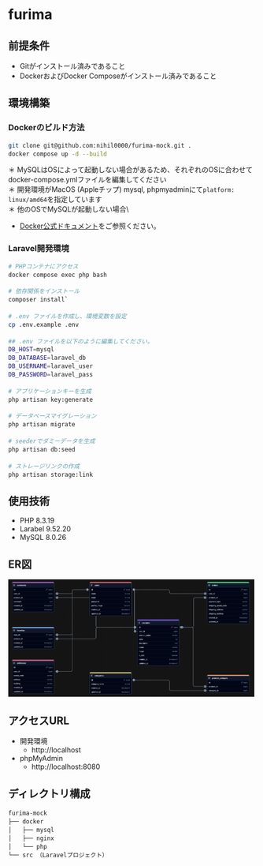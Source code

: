 # furima

## 前提条件
- Gitがインストール済みであること
- DockerおよびDocker Composeがインストール済みであること

## 環境構築

### Dockerのビルド方法
```bash
git clone git@github.com:nihil0000/furima-mock.git .
docker compose up -d --build
```

＊ MySQLはOSによって起動しない場合があるため、それぞれのOSに合わせてdocker-compose.ymlファイルを編集してください\
＊ 開発環境がMacOS (Appleチップ) mysql, phpmyadminにて`platform: linux/amd64`を指定しています\
＊ 他のOSでMySQLが起動しない場合\
- [Docker公式ドキュメント](https://docs.docker.com/)をご参照ください。

### Laravel開発環境
```bash
# PHPコンテナにアクセス
docker compose exec php bash

# 依存関係をインストール
composer install`

# .env ファイルを作成し、環境変数を設定
cp .env.example .env

## .env ファイルを以下のように編集してください。
DB_HOST=mysql
DB_DATABASE=laravel_db
DB_USERNAME=laravel_user
DB_PASSWORD=laravel_pass

# アプリケーションキーを生成
php artisan key:generate

# データベースマイグレーション
php artisan migrate

# seederでダミーデータを生成
php artisan db:seed

# ストレージリンクの作成
php artisan storage:link
```

## 使用技術
- PHP 8.3.19
- Larabel 9.52.20
- MySQL 8.0.26

## ER図
<img src="images/er.png" alt="ER図" width="500">

## アクセスURL
- 開発環境
    - http://localhost
- phpMyAdmin
    - http://localhost:8080


## ディレクトリ構成
```css
furima-mock
├── docker
│   ├── mysql
│   ├── nginx
│   └── php
└── src （Laravelプロジェクト）
```
